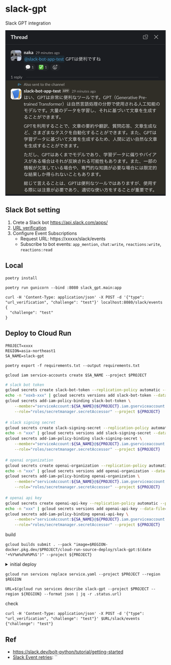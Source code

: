 # slack-gpt

Slack GPT integration

![](docs/slack.png)

## Slack Bot setting

1. Crete a Slack bot https://api.slack.com/apps/
1. [URL verification](https://api.slack.com/events/url_verification)
1. Configure Event Subscriptions
    - Request URL: https://xxxxx/slack/events
    - Subscribe to bot events: `app_mention`, `chat:write`, `reactions:write`, `reactions:read`

## Local

```
poetry install
```

```
poetry run gunicorn --bind :8080 slack_gpt.main:app
```


```
curl -H 'Content-Type: application/json' -X POST -d '{"type": "url_verification", "challenge": "test"}' localhost:8080/slack/events
{
  "challenge": "test"
}
```

## Deploy to Cloud Run

```
PROJECT=xxxx
REGION=asia-northeast1
SA_NAME=slack-gpt
```

```
poetry export -f requirements.txt --output requirements.txt
```

```
gcloud iam service-accounts create $SA_NAME --project $PROJECT
```

```bash
# slack bot token
gcloud secrets create slack-bot-token --replication-policy automatic --project $PROJECT
echo -n "xoxb-xxx" | gcloud secrets versions add slack-bot-token --data-file=- --project $PROJECT
gcloud secrets add-iam-policy-binding slack-bot-token \
    --member="serviceAccount:${SA_NAME}@${PROJECT}.iam.gserviceaccount.com" \
    --role="roles/secretmanager.secretAccessor" --project ${PROJECT}

# slack signing secret
gcloud secrets create slack-signing-secret --replication-policy automatic --project $PROJECT
echo -n "xxx" | gcloud secrets versions add slack-signing-secret --data-file=- --project $PROJECT
gcloud secrets add-iam-policy-binding slack-signing-secret \
    --member="serviceAccount:${SA_NAME}@${PROJECT}.iam.gserviceaccount.com" \
    --role="roles/secretmanager.secretAccessor" --project ${PROJECT}

# openai organization
gcloud secrets create openai-organization --replication-policy automatic --project $PROJECT
echo -n "xxx" | gcloud secrets versions add openai-organization --data-file=- --project $PROJECT
gcloud secrets add-iam-policy-binding openai-organization \
    --member="serviceAccount:${SA_NAME}@${PROJECT}.iam.gserviceaccount.com" \
    --role="roles/secretmanager.secretAccessor" --project ${PROJECT}

# openai api key
gcloud secrets create openai-api-key --replication-policy automatic --project $PROJECT
echo -n "xxx" | gcloud secrets versions add openai-api-key --data-file=- --project $PROJECT
gcloud secrets add-iam-policy-binding openai-api-key \
    --member="serviceAccount:${SA_NAME}@${PROJECT}.iam.gserviceaccount.com" \
    --role="roles/secretmanager.secretAccessor" --project ${PROJECT}
```

build

```
gcloud builds submit . --pack "image=$REGION-docker.pkg.dev/$PROJECT/cloud-run-source-deploy/slack-gpt:$(date '+%Y%m%d%H%M%S')" --project ${PROJECT}
```

<details><summary>initial deploy</summary>

```
gcloud run deploy slack-gpt \
    --source . \
    --platform managed \
    --region $REGION \
    --allow-unauthenticated \
    --service-account ${SA_NAME}@${PROJECT}.iam.gserviceaccount.com \
    --set-secrets=SLACK_BOT_TOKEN=slack-bot-token:latest \
    --set-secrets=SIGNING_SECRET=slack-signing-secret:latest \
    --set-secrets=OPENAI_ORGANIZATION=openai-organization:latest \
    --set-secrets=OPENAI_API_KEY=openai-api-key:latest \
    --project ${PROJECT}
```

```
gcloud run services describe slack-gpt --format export --project $PROJECT --region $REGION > service.yaml
```

</details>

```
gcloud run services replace service.yaml --project $PROJECT --region $REGION
```

```
URL=$(gcloud run services describe slack-gpt --project $PROJECT --region ${REGION} --format json | jq -r .status.url)
```

check

```
curl -H 'Content-Type: application/json' -X POST -d '{"type": "url_verification", "challenge": "test"}' $URL/slack/events
{"challenge": "test"}
```

## Ref

- https://slack.dev/bolt-python/tutorial/getting-started
- [Slack Event retries](https://api.slack.com/apis/connections/events-api#retries): ``
